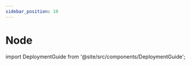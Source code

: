 ```yaml
---
sidebar_position: 10
---
```


# Node

import DeploymentGuide from '@site/src/components/DeploymentGuide';

<DeploymentGuide
  repo="letsdiscodev/example-node-site"
  exampleProjectName="my-node-site"
/>

